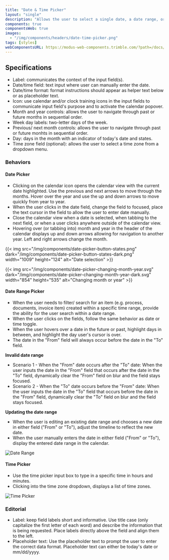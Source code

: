 ```yaml
---
title: "Date & Time Picker"
layout: "single"
description: "Allows the user to select a single date, a date range, or time."
components: true
componentsWeb: true
images:
  - "/img/components/headers/date-time-picker.png"
tags: [styles]
webComponentsURL: https://modus-web-components.trimble.com/?path=/docs/user-inputs-date-picker--default
---
```


## Specifications

- Label: communicates the context of the input field(s).
- Date/time field: text input where user can manually enter the date.
- Date/time format: format instructions should appear as helper text below or as placeholder text.
- Icon: use calendar and/or clock training icons in the input fields to communicate input field's purpose and to activate the calendar popover.
- Month and year controls: allows the user to navigate through past or future months in sequential order.
- Week day labels: two-letter days of the week.
- Previous/ next month controls: allows the user to navigate through past or future monhts in sequential order.
- Day: days in the month with an indicator of today's date and states.
- Time zone field (optional): allows the user to select a time zone from a dropdown menu.

### Behaviors

#### Date Picker

- Clicking on the calendar icon opens the calendar view with the current date highlighted. Use the previous and next arrows to move through the months. Hover over the year and use the up and down arrows to move quickly from year to year.
- When the user clicks in the date field, change the field to focused, place the text cursor in the field to allow the user to enter date manually.
- Close the calendar view when a date is selected, when tabbing to the next field, or when a user clicks anywhere outside of the calendar view.
- Hovering over (or tabbing into) month and year in the header of the calendar displays up and down arrows allowing for navigation to another year. Left and right arrows change the month.

{{< img src="/img/components/date-picker-button-states.png" dark="/img/components/date-picker-button-states-dark.png" width="1009" height="124" alt="Date selection" >}}

{{< img src="/img/components/date-picker-changing-month-year.svg" dark="/img/components/date-picker-changing-month-year-dark.svg" width="854" height="535" alt="Changing month or year" >}}

#### Date Range Picker

- When the user needs to filter/ search for an item (e.g. process, documents, invoice item) created within a specific time range, provide the ability for the user search within a date range.
- When the user clicks on the fields, follow the same behavior as date or time toggle.
- When the user hovers over a date in the future or past, highlight days in between, and highlight the day user's cursor is over.
- The date in the "From" field will always occur before the date in the "To" field.

**Invalid date range**

- Scenario 1 - When the "From" date occurs after the "To" date: When the user inputs the date in the "From" field that occurs after the date in the "To" field, dynamically clear the "From" field on blur and the field stays focused.
- Scenario 2 - When the "To" date occurs before the "From" date: When the user inputs the date in the "To" field that occurs before the date in the "From" field, dynamically clear the "To" field on blur and the field stays focused.

**Updating the date range**

- When the user is editing an existing date range and chooses a new date in either field ("From" or "To"), adjust the timeline to reflect the new date.
- When the user manually enters the date in either field ("From" or "To"), display the entered date range in the calendar.

![Date Range](/img/components/date-range-picker.png)

<style>
[data-bs-theme="dark"] img[src="/img/components/date-range-picker.png"] {
 content: url(/img/components/date-range-picker-dark.png);
}
</style>

#### Time Picker

- Use the time picker input box to type in a specific time in hours and minutes.
- Clicking into the time zone dropdown, displays a list of time zones.

![Time Picker](/img/components/time-picker.png)

<style>
[data-bs-theme="dark"] img[src="/img/components/time-picker.png"] {
 content: url(/img/components/time-picker-dark.png);
}
</style>

### Editorial

- Label: keep field labels short and informative. Use title case (only capitalize the first letter of each word) and describe the information that is being requested. Place labels directly above the field and align them to the left.
- Placeholder text: Use the placeholder text to prompt the user to enter the correct data format. Placeholder text can either be today's date or mm/dd/yyyy.
